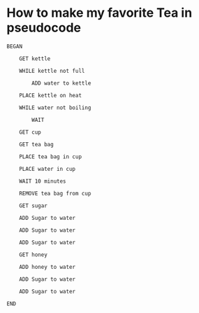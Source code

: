 # How to make my favorite Tea in pseudocode

	BEGAN
	
		GET kettle
	
		WHILE kettle not full
	
			ADD water to kettle
	
		PLACE kettle on heat
	
		WHILE water not boiling
	
			WAIT
	
		GET cup
	
		GET tea bag
	
		PLACE tea bag in cup
	
		PLACE water in cup
	
		WAIT 10 minutes
	
		REMOVE tea bag from cup
	
		GET sugar
	
		ADD Sugar to water
	
		ADD Sugar to water
	
		ADD Sugar to water
	
		GET honey
	
		ADD honey to water
	
		ADD Sugar to water
	
		ADD Sugar to water
	
	END
